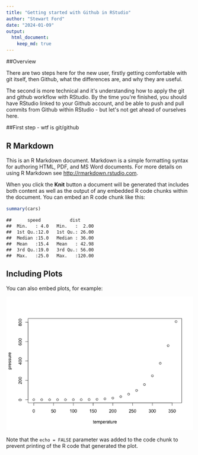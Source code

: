 ```yaml
---
title: "Getting started with Github in RStudio"
author: "Stewart Ford"
date: "2024-01-09"
output: 
  html_document: 
    keep_md: true
---
```




##Overview

There are two steps here for the new user, firstly getting comfortable with git itself, then Github, what the differences are, and why they are useful. 

The second is more technical and it's understanding how to apply the git and github workflow with RStudio. By the time you're finished, you should have RStudio linked to your Github account, and be able to push and pull commits from Github within RStudio - but let's not get ahead of ourselves here. 

##First step - wtf is git/github



## R Markdown

This is an R Markdown document. Markdown is a simple formatting syntax for authoring HTML, PDF, and MS Word documents. For more details on using R Markdown see <http://rmarkdown.rstudio.com>.

When you click the **Knit** button a document will be generated that includes both content as well as the output of any embedded R code chunks within the document. You can embed an R code chunk like this:


```r
summary(cars)
```

```
##      speed           dist       
##  Min.   : 4.0   Min.   :  2.00  
##  1st Qu.:12.0   1st Qu.: 26.00  
##  Median :15.0   Median : 36.00  
##  Mean   :15.4   Mean   : 42.98  
##  3rd Qu.:19.0   3rd Qu.: 56.00  
##  Max.   :25.0   Max.   :120.00
```

## Including Plots

You can also embed plots, for example:

![](Untitled_files/figure-html/pressure-1.png)<!-- -->

Note that the `echo = FALSE` parameter was added to the code chunk to prevent printing of the R code that generated the plot.
